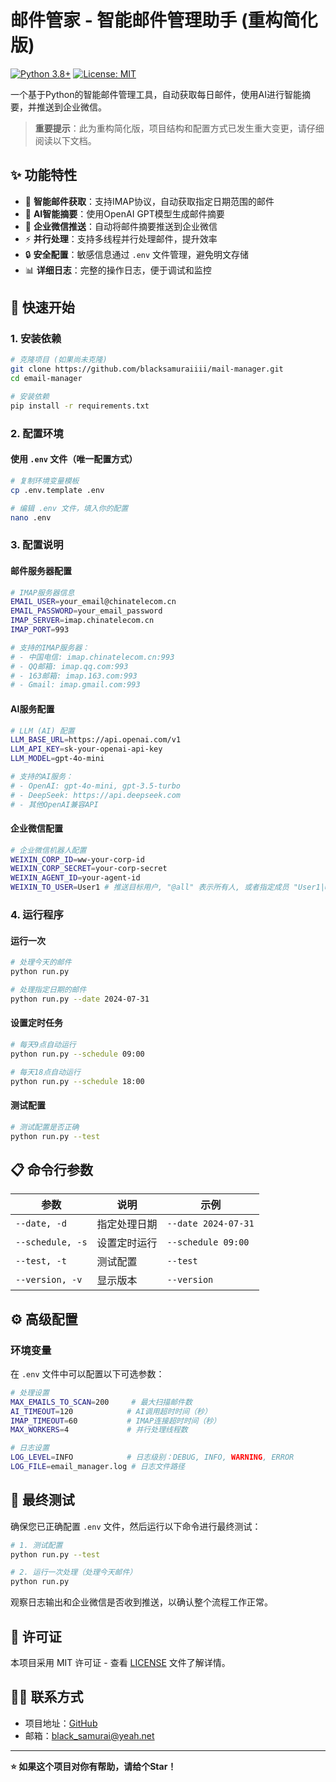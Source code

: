 # 邮件管家 - 智能邮件管理助手 (重构简化版)

[![Python 3.8+](https://img.shields.io/badge/python-3.8+-blue.svg)](https://www.python.org/downloads/)
[![License: MIT](https://img.shields.io/badge/License-MIT-yellow.svg)](https://opensource.org/licenses/MIT)

一个基于Python的智能邮件管理工具，自动获取每日邮件，使用AI进行智能摘要，并推送到企业微信。

> **重要提示**：此为重构简化版，项目结构和配置方式已发生重大变更，请仔细阅读以下文档。

## ✨ 功能特性

- 📧 **智能邮件获取**：支持IMAP协议，自动获取指定日期范围的邮件
- 🤖 **AI智能摘要**：使用OpenAI GPT模型生成邮件摘要
- 📱 **企业微信推送**：自动将邮件摘要推送到企业微信
- ⚡ **并行处理**：支持多线程并行处理邮件，提升效率
- 🔒 **安全配置**：敏感信息通过 `.env` 文件管理，避免明文存储
- 📊 **详细日志**：完整的操作日志，便于调试和监控

## 🚀 快速开始

### 1. 安装依赖

```bash
# 克隆项目 (如果尚未克隆)
git clone https://github.com/blacksamuraiiii/mail-manager.git
cd email-manager

# 安装依赖
pip install -r requirements.txt
```

### 2. 配置环境

#### 使用 `.env` 文件（唯一配置方式）

```bash
# 复制环境变量模板
cp .env.template .env

# 编辑 .env 文件，填入你的配置
nano .env
```

### 3. 配置说明

#### 邮件服务器配置

```bash
# IMAP服务器信息
EMAIL_USER=your_email@chinatelecom.cn
EMAIL_PASSWORD=your_email_password
IMAP_SERVER=imap.chinatelecom.cn
IMAP_PORT=993

# 支持的IMAP服务器：
# - 中国电信: imap.chinatelecom.cn:993
# - QQ邮箱: imap.qq.com:993
# - 163邮箱: imap.163.com:993
# - Gmail: imap.gmail.com:993
```

#### AI服务配置

```bash
# LLM (AI) 配置
LLM_BASE_URL=https://api.openai.com/v1
LLM_API_KEY=sk-your-openai-api-key
LLM_MODEL=gpt-4o-mini

# 支持的AI服务：
# - OpenAI: gpt-4o-mini, gpt-3.5-turbo
# - DeepSeek: https://api.deepseek.com
# - 其他OpenAI兼容API
```

#### 企业微信配置

```bash
# 企业微信机器人配置
WEIXIN_CORP_ID=ww-your-corp-id
WEIXIN_CORP_SECRET=your-corp-secret
WEIXIN_AGENT_ID=your-agent-id
WEIXIN_TO_USER=User1 # 推送目标用户, "@all" 表示所有人, 或者指定成员 "User1|User2"
```

### 4. 运行程序

#### 运行一次

```bash
# 处理今天的邮件
python run.py

# 处理指定日期的邮件
python run.py --date 2024-07-31
```

#### 设置定时任务

```bash
# 每天9点自动运行
python run.py --schedule 09:00

# 每天18点自动运行
python run.py --schedule 18:00
```

#### 测试配置

```bash
# 测试配置是否正确
python run.py --test
```

## 📋 命令行参数

| 参数               | 说明         | 示例                  |
| ------------------ | ------------ | --------------------- |
| `--date, -d`     | 指定处理日期 | `--date 2024-07-31` |
| `--schedule, -s` | 设置定时运行 | `--schedule 09:00`  |
| `--test, -t`     | 测试配置     | `--test`            |
| `--version, -v`  | 显示版本     | `--version`         |

## ⚙️ 高级配置

### 环境变量

在 `.env` 文件中可以配置以下可选参数：

```bash
# 处理设置
MAX_EMAILS_TO_SCAN=200     # 最大扫描邮件数
AI_TIMEOUT=120            # AI调用超时时间（秒）
IMAP_TIMEOUT=60           # IMAP连接超时时间（秒）
MAX_WORKERS=4             # 并行处理线程数

# 日志设置
LOG_LEVEL=INFO            # 日志级别：DEBUG, INFO, WARNING, ERROR
LOG_FILE=email_manager.log # 日志文件路径
```

## 🧪 最终测试

确保您已正确配置 `.env` 文件，然后运行以下命令进行最终测试：

```bash
# 1. 测试配置
python run.py --test

# 2. 运行一次处理（处理今天邮件）
python run.py
```

观察日志输出和企业微信是否收到推送，以确认整个流程工作正常。

## 📄 许可证

本项目采用 MIT 许可证 - 查看 [LICENSE](LICENSE) 文件了解详情。

## 🙋‍♂️ 联系方式

- 项目地址：[GitHub](https://github.com/blacksamuraiiii/mail-manager)
- 邮箱：black_samurai@yeah.net

---

**⭐ 如果这个项目对你有帮助，请给个Star！**